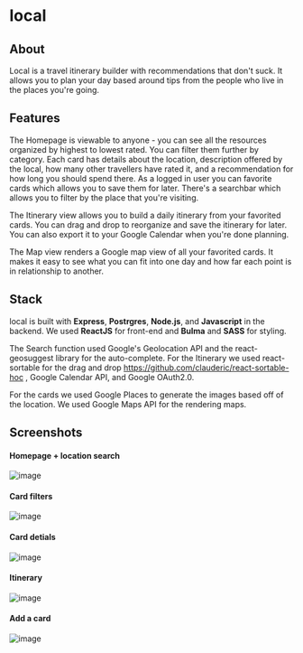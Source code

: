 # local

## About
Local is a travel itinerary builder with recommendations that don't suck. It allows you to plan your day based around tips from the people who live in the places you're going.

## Features
The Homepage is viewable to anyone - you can see all the resources organized by highest to lowest rated. You can filter them further by category. Each card has details about the location, description offered by the local, how many other travellers have rated it, and a recommendation for how long you should spend there. As a logged in user you can favorite cards which allows you to save them for later. There's a searchbar which allows you to filter by the place that you're visiting.

The Itinerary view allows you to build a daily itinerary from your favorited cards. You can drag and drop to reorganize and save the itinerary for later. You can also export it to your Google Calendar when you're done planning.

The Map view renders a Google map view of all your favorited cards. It makes it easy to see what you can fit into one day and how far each point is in relationship to another.

## Stack
local is built with **Express**, **Postrgres**, **Node.js**, and **Javascript** in the backend. We used **ReactJS** for front-end and **Bulma** and **SASS** for styling.

The Search function used Google's Geolocation API and the react-geosuggest library for the auto-complete.
For the Itinerary we used react-sortable for the drag and drop https://github.com/clauderic/react-sortable-hoc , Google Calendar API, and Google OAuth2.0.

For the cards we used Google Places to generate the images based off of the location.
We used Google Maps API for the rendering maps.

## Screenshots

#### Homepage + location search

![image](https://github.com/drhaliburton/local/blob/master/assets/homepage.png?raw=true)

#### Card filters

![image](https://github.com/drhaliburton/local/blob/master/assets/filters.png?raw=true)

#### Card detials

![image](https://github.com/drhaliburton/local/blob/master/assets/carddetails.png?raw=true)

#### Itinerary

![image](https://github.com/drhaliburton/local/blob/master/assets/itinerary.png?raw=true)

#### Add a card

![image](https://github.com/drhaliburton/local/blob/master/assets/addcard.png?raw=true)



